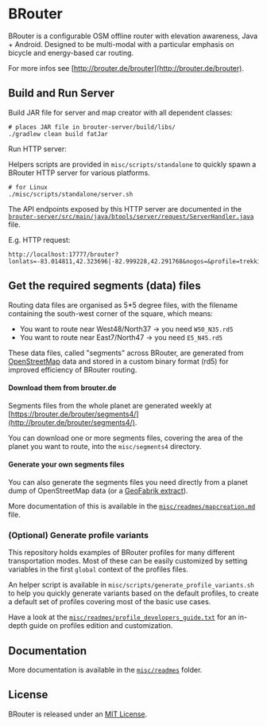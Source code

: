 # BRouter

BRouter is a configurable OSM offline router with elevation awareness, Java +
Android. Designed to be multi-modal with a particular emphasis on bicycle
and energy-based car routing.

For more infos see [http://brouter.de/brouter](http://brouter.de/brouter).

## Build and Run Server

Build JAR file for server and map creator with all dependent classes:

```
# places JAR file in brouter-server/build/libs/
./gradlew clean build fatJar
```

Run HTTP server:

Helpers scripts are provided in `misc/scripts/standalone` to quickly spawn a
BRouter HTTP server for various platforms.

```
# for Linux
./misc/scripts/standalone/server.sh
```

The API endpoints exposed by this HTTP server are documented in the
[`brouter-server/src/main/java/btools/server/request/ServerHandler.java`](brouter-server/src/main/java/btools/server/request/ServerHandler.java)
file.

E.g. HTTP request:

```
http://localhost:17777/brouter?lonlats=-83.014811,42.323696|-82.999228,42.291768&nogos=&profile=trekking&alternativeidx=0&format=geojson
```

## Get the required segments (data) files

Routing data files are organised as 5\*5 degree files,
with the filename containing the south-west corner
of the square, which means:

- You want to route near West48/North37 -> you need `W50_N35.rd5`
- You want to route near East7/North47 -> you need `E5_N45.rd5`

These data files, called "segments" across BRouter, are generated from
[OpenStreetMap](https://www.openstreetmap.org/) data and stored in a custom
binary format (rd5) for improved efficiency of BRouter routing.

#### Download them from brouter.de

Segments files from the whole planet are generated weekly at
[https://brouter.de/brouter/segments4/](http://brouter.de/brouter/segments4/).

You can download one or more segments files, covering the area of the planet
you want to route, into the `misc/segments4` directory.

#### Generate your own segments files

You can also generate the segments files you need directly from a planet dump
of OpenStreetMap data (or a [GeoFabrik extract](https://download.geofabrik.de/)).

More documentation of this is available in the
[`misc/readmes/mapcreation.md`](misc/readmes/mapcreation.md) file.

### (Optional) Generate profile variants

This repository holds examples of BRouter profiles for many different
transportation modes. Most of these can be easily customized by setting
variables in the first `global` context of the profiles files.

An helper script is available in `misc/scripts/generate_profile_variants.sh`
to help you quickly generate variants based on the default profiles, to create
a default set of profiles covering most of the basic use cases.

Have a look at the
[`misc/readmes/profile_developers_guide.txt`](misc/readmes/profile_developers_guide.txt)
for an in-depth guide on profiles edition and customization.

## Documentation

More documentation is available in the [`misc/readmes`](misc/readmes) folder.

## License

BRouter is released under an [MIT License](LICENSE).
